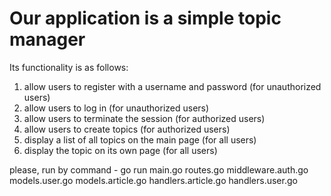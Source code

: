 # Our application is a simple topic manager


Its functionality is as follows:
1. allow users to register with a username and password (for unauthorized users)
2. allow users to log in (for unauthorized users)
3. allow users to terminate the session (for authorized users)
4. allow users to create topics (for authorized users)
5. display a list of all topics on the main page (for all users)
6. display the topic on its own page (for all users)

please, run by command - 
go run main.go routes.go middleware.auth.go models.user.go models.article.go handlers.article.go handlers.user.go
